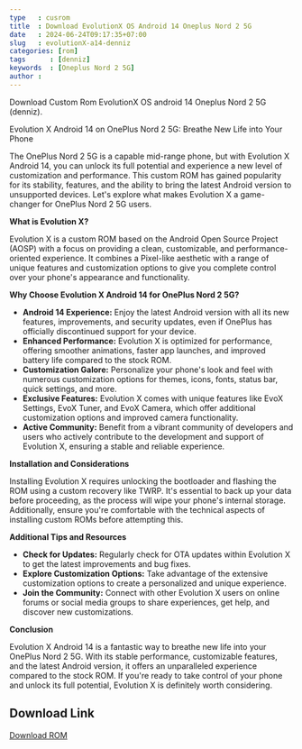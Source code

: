 ```yaml
---
type   : cusrom
title  : Download EvolutionX OS Android 14 Oneplus Nord 2 5G
date   : 2024-06-24T09:17:35+07:00
slug   : evolutionX-a14-denniz
categories: [rom]
tags      : [denniz]
keywords  : [Oneplus Nord 2 5G]
author :
---
```


Download Custom Rom EvolutionX OS android 14 Oneplus Nord 2 5G (denniz).

Evolution X Android 14 on OnePlus Nord 2 5G: Breathe New Life into Your Phone

The OnePlus Nord 2 5G is a capable mid-range phone, but with Evolution X Android 14, you can unlock its full potential and experience a new level of customization and performance. This custom ROM has gained popularity for its stability, features, and the ability to bring the latest Android version to unsupported devices. Let's explore what makes Evolution X a game-changer for OnePlus Nord 2 5G users.

**What is Evolution X?**

Evolution X is a custom ROM based on the Android Open Source Project (AOSP) with a focus on providing a clean, customizable, and performance-oriented experience. It combines a Pixel-like aesthetic with a range of unique features and customization options to give you complete control over your phone's appearance and functionality.

**Why Choose Evolution X Android 14 for OnePlus Nord 2 5G?**

* **Android 14 Experience:** Enjoy the latest Android version with all its new features, improvements, and security updates, even if OnePlus has officially discontinued support for your device.
* **Enhanced Performance:** Evolution X is optimized for performance, offering smoother animations, faster app launches, and improved battery life compared to the stock ROM.
* **Customization Galore:** Personalize your phone's look and feel with numerous customization options for themes, icons, fonts, status bar, quick settings, and more.
* **Exclusive Features:** Evolution X comes with unique features like EvoX Settings, EvoX Tuner, and EvoX Camera, which offer additional customization options and improved camera functionality.
* **Active Community:** Benefit from a vibrant community of developers and users who actively contribute to the development and support of Evolution X, ensuring a stable and reliable experience.

**Installation and Considerations**

Installing Evolution X requires unlocking the bootloader and flashing the ROM using a custom recovery like TWRP. It's essential to back up your data before proceeding, as the process will wipe your phone's internal storage. Additionally, ensure you're comfortable with the technical aspects of installing custom ROMs before attempting this.

**Additional Tips and Resources**

* **Check for Updates:** Regularly check for OTA updates within Evolution X to get the latest improvements and bug fixes.
* **Explore Customization Options:** Take advantage of the extensive customization options to create a personalized and unique experience.
* **Join the Community:** Connect with other Evolution X users on online forums or social media groups to share experiences, get help, and discover new customizations.

**Conclusion**

Evolution X Android 14 is a fantastic way to breathe new life into your OnePlus Nord 2 5G. With its stable performance, customizable features, and the latest Android version, it offers an unparalleled experience compared to the stock ROM. If you're ready to take control of your phone and unlock its full potential, Evolution X is definitely worth considering.


## Download Link
[Download ROM](https://sourceforge.net/projects/evolution-x/files/denniz/14/)

